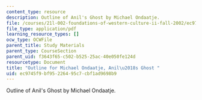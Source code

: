 ```yaml
---
content_type: resource
description: Outline of Anil's Ghost by Michael Ondaatje.
file: /courses/21l-002-foundations-of-western-culture-ii-fall-2002/ec9745f9bf95226495c7cbf1ad9698b9_outline3.pdf
file_type: application/pdf
learning_resource_types: []
ocw_type: OCWFile
parent_title: Study Materials
parent_type: CourseSection
parent_uid: f3643f65-c502-b525-25ac-40e050fe124d
resourcetype: Document
title: "Outline for Michael Ondaatje, Anil\u2018s Ghost "
uid: ec9745f9-bf95-2264-95c7-cbf1ad9698b9
---
```

Outline of Anil's Ghost by Michael Ondaatje.

